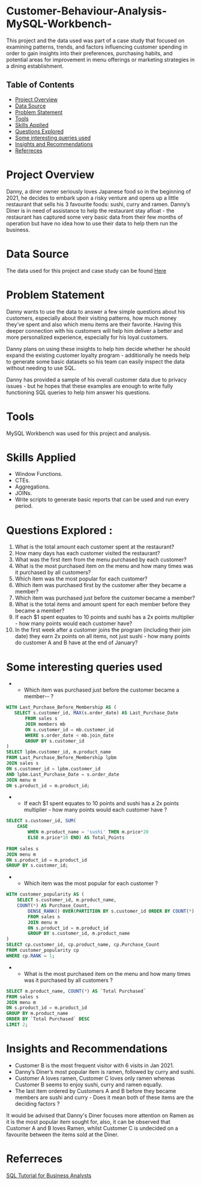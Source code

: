 # Customer-Behaviour-Analysis-MySQL-Workbench-

This project and the data used was part of a case study that focused on examining patterns, trends, and factors influencing customer spending in order to gain insights into their preferences, purchasing habits, and potential areas for improvement in menu offerings or marketing strategies in a dining establishment.

## Table of Contents

- [Project Overview](#project-overview)
- [Data Source](#data-source)
- [Problem Statement](#problem-statement)
- [Tools](#tools)
- [Skills Applied](#skills-applied)
- [Questions Explored](questions-explored)
- [Some interesting queries used](#some-interesting-queries-used)
- [Insights and Recommendations](#insights-and-recommendations)
- [Referreces](#referreces)

# Project Overview

Danny, a diner owner seriously loves Japanese food so in the beginning of 2021, he decides to embark upon a risky venture and opens up a little restaurant that sells his 3 favourite foods: sushi, curry and ramen. Danny’s Diner is in need of assistance to help the restaurant stay afloat - the restaurant has captured some very basic data from their few months of operation but have no idea how to use their data to help them run the business.

# Data Source

The data used for this project and case study can be found [Here](https://8weeksqlchallenge.com/case-study-1/)

# Problem Statement

Danny wants to use the data to answer a few simple questions about his customers, especially about their visiting patterns, how much money they’ve spent and also which menu items are their favorite. Having this deeper connection with his customers will help him deliver a better and more personalized experience, especially for his loyal customers.

Danny plans on using these insights to help him decide whether he should expand the existing customer loyalty program - additionally he needs help to generate some basic datasets so his team can easily inspect the data without needing to use SQL.

Danny has provided a sample of his overall customer data due to privacy issues - but he hopes that these examples are enough to write fully functioning SQL queries to help him answer his questions.

# Tools 

MySQL Workbench was used for this project and analysis.


# Skills Applied

-  Window Functions.
- CTEs.
- Aggregations.
- JOINs.
- Write scripts to generate basic reports that can be used and run every period.

# Questions Explored :

1. What is the total amount each customer spent at the restaurant?
2. How many days has each customer visited the restaurant?
3. What was the first item from the menu purchased by each customer?
4. What is the most purchased item on the menu and how many times was it purchased by all customers?
5. Which item was the most popular for each customer?
6. Which item was purchased first by the customer after they became a member?
7. Which item was purchased just before the customer became a member?
8. What is the total items and amount spent for each member before they became a member?
9. If each $1 spent equates to 10 points and sushi has a 2x points multiplier - how many points would each customer have?
10. In the first week after a customer joins the program (including their join date) they earn 2x points on all items, not just sushi - how many points do customer A and B have at the end of January?

# Some interesting queries used

- - Which item was purchased just before the customer became a member-- ?
 ```SQL
WITH Last_Purchase_Before_Membership AS (
	SELECT s.customer_id, MAX(s.order_date) AS Last_Purchase_Date
		FROM sales s
		JOIN members mb
		ON s.customer_id = mb.customer_id
		WHERE s.order_date < mb.join_date
		GROUP BY s.customer_id
)
SELECT lpbm.customer_id, m.product_name
FROM Last_Purchase_Before_Membership lpbm
JOIN sales s
ON s.customer_id = lpbm.customer_id
AND lpbm.Last_Purchase_Date = s.order_date
JOIN menu m
ON s.product_id = m.product_id;
```

- - If each $1 spent equates to 10 points and sushi has a 2x points multiplier - how many points would each customer have ?
```SQL
SELECT s.customer_id, SUM(
	CASE
		WHEN m.product_name = 'sushi' THEN m.price*20
        ELSE m.price*10 END) AS Total_Points
	
FROM sales s
JOIN menu m
ON s.product_id = m.product_id
GROUP BY s.customer_id;
```

- - Which item was the most popular for each customer ?
```SQL
WITH customer_popularity AS (
	SELECT s.customer_id, m.product_name, 
    COUNT(*) AS Purchase_Count,
		DENSE_RANK() OVER(PARTITION BY s.customer_id ORDER BY COUNT(*) DESC) AS `RANK`
		FROM sales s
		JOIN menu m 
        ON s.product_id = m.product_id
		GROUP BY s.customer_id, m.product_name
)
SELECT cp.customer_id, cp.product_name, cp.Purchase_Count
FROM customer_popularity cp
WHERE cp.RANK = 1;
```

- - What is the most purchased item on the menu and how many times was it purchased by all customers ?
```SQL
SELECT m.product_name, COUNT(*) AS `Total Purchased`
FROM sales s
JOIN menu m 
ON s.product_id = m.product_id
GROUP BY m.product_name
ORDER BY `Total Purchased` DESC
LIMIT 2;
```

# Insights and Recommendations

- Customer B is the most frequent visitor with 6 visits in Jan 2021.
- Danny’s Diner’s most popular item is ramen, followed by curry and sushi.
- Customer A loves ramen, Customer C loves only ramen whereas Customer B seems to enjoy sushi, curry and ramen equally.
- The last item ordered by Customers A and B before they became members are sushi and curry - Does it mean both of these items are the deciding factors ? 
  
It would be advised that Danny's Diner focuses more attention on Ramen as it is the most popular item sought for, also, it can be observed that Customer A and B loves Ramen, whilst Customer C is undecided on a favourite between the items sold at the Diner.

# Referreces
[SQL Tutorial for Business Analysts](https://www.coursera.org/learn/sql-for-data-science)
